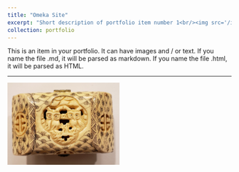 ```yaml
---
title: "Omeka Site"
excerpt: "Short description of portfolio item number 1<br/><img src='/images/Korean-bone-box-top.jpeg' alt='Korean Bone Box' style='max-width:500px;'>"
collection: portfolio
---
```


This is an item in your portfolio. It can have images and / or text. If you name the file .md, it will be parsed as markdown. If you name the file .html, it will be parsed as HTML. 
<hr>
<a href="https://www.omeka.org" target="_blank"><img src="/images/Korean-bone-box-top.jpeg" alt="Korean Bone Box" style="height:50%;width:50%;"></a>
